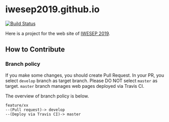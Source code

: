 # iwesep2019.github.io

[![Build Status](https://travis-ci.org/iwesep2019/iwesep2019.github.io.svg?branch=develop)](https://travis-ci.org/iwesep2019/iwesep2019.github.io)


Here is a project for the web site of [IWESEP 2019](https://iwesep2019.github.io/).


## How to Contribute

### Branch policy

If you make some changes, you should create Pull Request.
In your PR, you select `develop` branch as target branch.
Please DO NOT select `master` as target.
`master` branch manages web pages deployed via Travis CI.

The overview of branch policy is below.

```
feature/xx 
--(Pull request)-> develop 
--(Deploy via Travis CI)-> master
```
